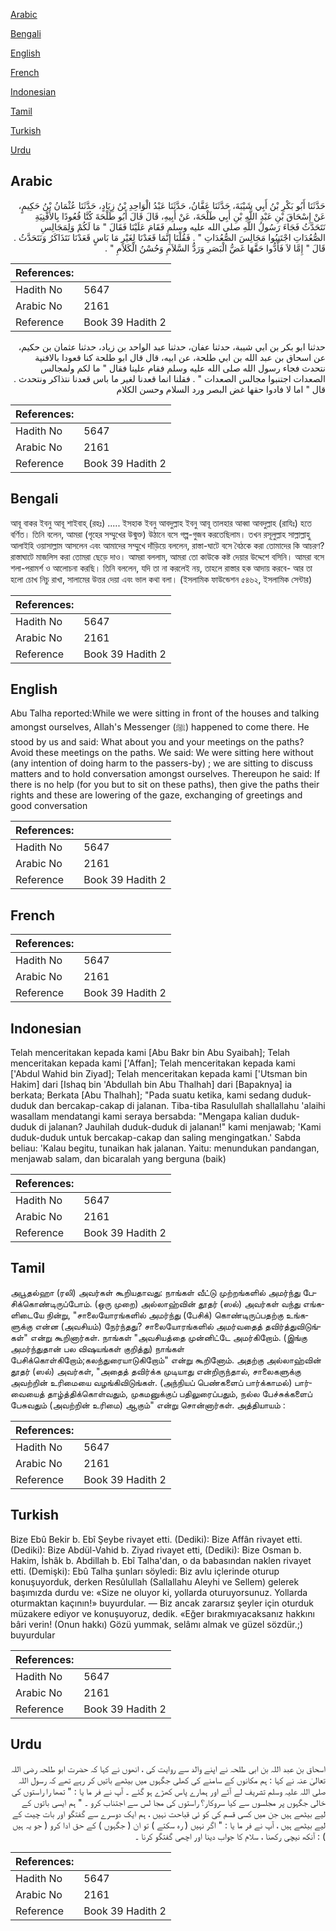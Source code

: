 [Arabic](#arabic)

[Bengali](#bengali)

[English](#english)

[French](#french)

[Indonesian](#indonesian)

[Tamil](#tamil)

[Turkish](#turkish)

[Urdu](#urdu)

## Arabic


<div dir="rtl" lang="ar" style={{fontSize:'larger',backgroundColor:'#f8f9fa',padding:20}}>
حَدَّثَنَا أَبُو بَكْرِ بْنُ أَبِي شَيْبَةَ، حَدَّثَنَا عَفَّانُ، حَدَّثَنَا عَبْدُ الْوَاحِدِ بْنُ زِيَادٍ، حَدَّثَنَا عُثْمَانُ بْنُ حَكِيمٍ، عَنْ إِسْحَاقَ بْنِ عَبْدِ اللَّهِ بْنِ أَبِي طَلْحَةَ، عَنْ أَبِيهِ، قَالَ قَالَ أَبُو طَلْحَةَ كُنَّا قُعُودًا بِالأَفْنِيَةِ نَتَحَدَّثُ فَجَاءَ رَسُولُ اللَّهِ صلى الله عليه وسلم فَقَامَ عَلَيْنَا فَقَالَ ‏"‏ مَا لَكُمْ وَلِمَجَالِسِ الصُّعُدَاتِ اجْتَنِبُوا مَجَالِسَ الصُّعُدَاتِ ‏"‏ ‏.‏ فَقُلْنَا إِنَّمَا قَعَدْنَا لِغَيْرِ مَا بَاسٍ قَعَدْنَا نَتَذَاكَرُ وَنَتَحَدَّثُ ‏.‏ قَالَ ‏"‏ إِمَّا لاَ فَأَدُّوا حَقَّهَا غَضُّ الْبَصَرِ وَرَدُّ السَّلاَمِ وَحُسْنُ الْكَلاَمِ ‏"‏ ‏.‏
</div>
<div style={{backgroundColor:'#f8f9fa',padding:20, marginBottom: 10}}><table> <thead> <tr> <th>References:</th> <th></th> </tr> </thead> <tbody><tr><td>Hadith No</td><td>5647</td></tr><tr><td>Arabic No</td><td>2161</td></tr><tr><td>Reference</td><td>Book 39 Hadith 2</td></tr></tbody></table></div>


<div dir="rtl" lang="ar" style={{fontSize:'larger',backgroundColor:'#f8f9fa',padding:20}}>
حدثنا ابو بكر بن ابي شيبة، حدثنا عفان، حدثنا عبد الواحد بن زياد، حدثنا عثمان بن حكيم، عن اسحاق بن عبد الله بن ابي طلحة، عن ابيه، قال قال ابو طلحة كنا قعودا بالافنية نتحدث فجاء رسول الله صلى الله عليه وسلم فقام علينا فقال " ما لكم ولمجالس الصعدات اجتنبوا مجالس الصعدات " . فقلنا انما قعدنا لغير ما باس قعدنا نتذاكر ونتحدث . قال " اما لا فادوا حقها غض البصر ورد السلام وحسن الكلام
</div>
<div style={{backgroundColor:'#f8f9fa',padding:20, marginBottom: 10}}><table> <thead> <tr> <th>References:</th> <th></th> </tr> </thead> <tbody><tr><td>Hadith No</td><td>5647</td></tr><tr><td>Arabic No</td><td>2161</td></tr><tr><td>Reference</td><td>Book 39 Hadith 2</td></tr></tbody></table></div>

## Bengali


<div dir="ltr" lang="bn" style={{fontSize:'larger',backgroundColor:'#f8f9fa',padding:20}}>
আবূ বাকর ইবনু আবূ শাইবাহ্ (রহঃ) ..... ইসহাক ইবনু আবদুল্লাহ ইবনু আবূ তালহার আব্বা আবদুল্লাহ (রাযিঃ) হতে বর্ণিত। তিনি বলেন, আমরা (গৃহের সম্মুখের উন্মুক্ত) উঠানে বসে গল্প-গুজব করতেছিলাম। তখন রসূলুল্লাহ সাল্লাল্লাহু আলাইহি ওয়াসাল্লাম আসলেন এবং আমাদের সম্মুখে দাঁড়িয়ে বললেন, রাস্তা-ঘাটে বসে বৈঠকে করা তোমাদের কি আচরণ? রাস্তাঘাটে মাজলিস করা তোমরা ছেড়ে দাও। আমরা বললাম, আমরা তো কাউকে কষ্ট দেয়ার উদ্দেশে বসিনি। আমরা বসে শলা-পরামর্শ ও আলোচনা করছি। তিনি বললেন, যদি তা না করলেই নয়, তাহলে রাস্তার হক আদায় করবে- আর তা হলো চোখ নিচু রাখা, সালামের উত্তর দেয়া এবং ভাল কথা বলা। (ইসলামিক ফাউন্ডেশন ৫৪৬২, ইসলামিক সেন্টার)
</div>
<div style={{backgroundColor:'#f8f9fa',padding:20, marginBottom: 10}}><table> <thead> <tr> <th>References:</th> <th></th> </tr> </thead> <tbody><tr><td>Hadith No</td><td>5647</td></tr><tr><td>Arabic No</td><td>2161</td></tr><tr><td>Reference</td><td>Book 39 Hadith 2</td></tr></tbody></table></div>

## English


<div dir="ltr" lang="en" style={{fontSize:'larger',backgroundColor:'#f8f9fa',padding:20}}>
Abu Talha reported:While we were sitting in front of the houses and talking amongst ourselves, Allah's Messenger (ﷺ) happened to come there. He stood by us and said: What about you and your meetings on the paths? Avoid these meetings on the paths. We said: We were sitting here without (any intention of doing harm to the passers-by) ; we are sitting to discuss matters and to hold conversation amongst ourselves. Thereupon he said: If there is no help (for you but to sit on these paths), then give the paths their rights and these are lowering of the gaze, exchanging of greetings and good conversation
</div>
<div style={{backgroundColor:'#f8f9fa',padding:20, marginBottom: 10}}><table> <thead> <tr> <th>References:</th> <th></th> </tr> </thead> <tbody><tr><td>Hadith No</td><td>5647</td></tr><tr><td>Arabic No</td><td>2161</td></tr><tr><td>Reference</td><td>Book 39 Hadith 2</td></tr></tbody></table></div>

## French


<div dir="ltr" lang="fr" style={{fontSize:'larger',backgroundColor:'#f8f9fa',padding:20}}>

</div>
<div style={{backgroundColor:'#f8f9fa',padding:20, marginBottom: 10}}><table> <thead> <tr> <th>References:</th> <th></th> </tr> </thead> <tbody><tr><td>Hadith No</td><td>5647</td></tr><tr><td>Arabic No</td><td>2161</td></tr><tr><td>Reference</td><td>Book 39 Hadith 2</td></tr></tbody></table></div>

## Indonesian


<div dir="ltr" lang="id" style={{fontSize:'larger',backgroundColor:'#f8f9fa',padding:20}}>
Telah menceritakan kepada kami [Abu Bakr bin Abu Syaibah]; Telah menceritakan kepada kami ['Affan]; Telah menceritakan kepada kami ['Abdul Wahid bin Ziyad]; Telah menceritakan kepada kami ['Utsman bin Hakim] dari [Ishaq bin 'Abdullah bin Abu Thalhah] dari [Bapaknya] ia berkata; Berkata [Abu Thalhah]; "Pada suatu ketika, kami sedang duduk-duduk dan bercakap-cakap di jalanan. Tiba-tiba Rasulullah shallallahu 'alaihi wasallam mendatangi kami seraya bersabda: "Mengapa kalian duduk-duduk di jalanan? Jauhilah duduk-duduk di jalanan!" kami menjawab; 'Kami duduk-duduk untuk bercakap-cakap dan saling mengingatkan.' Sabda beliau: 'Kalau begitu, tunaikan hak jalanan. Yaitu: menundukan pandangan, menjawab salam, dan bicaralah yang berguna (baik)
</div>
<div style={{backgroundColor:'#f8f9fa',padding:20, marginBottom: 10}}><table> <thead> <tr> <th>References:</th> <th></th> </tr> </thead> <tbody><tr><td>Hadith No</td><td>5647</td></tr><tr><td>Arabic No</td><td>2161</td></tr><tr><td>Reference</td><td>Book 39 Hadith 2</td></tr></tbody></table></div>

## Tamil


<div dir="ltr" lang="ta" style={{fontSize:'larger',backgroundColor:'#f8f9fa',padding:20}}>
அபூதல்ஹா (ரலி) அவர்கள் கூறியதாவது: நாங்கள் வீட்டு முற்றங்களில் அமர்ந்து பேசிக்கொண்டிருப்போம். (ஒரு முறை) அல்லாஹ்வின் தூதர் (ஸல்) அவர்கள் வந்து எங்களிடையே நின்று, "சாலையோரங்களில் அமர்ந்து (பேசிக்) கொண்டிருப்பதற்கு உங்களுக்கு என்ன (அவசியம்) நேர்ந்தது? சாலையோரங்களில் அமர்வதைத் தவிர்த்துவிடுங்கள்" என்று கூறினார்கள். நாங்கள் "அவசியத்தை முன்னிட்டே அமர்கிறோம். (இங்கு அமர்ந்துதான் பல விஷயங்கள் குறித்து) நாங்கள் பேசிக்கொள்கிறோம்;கலந்துரையாடுகிறோம்" என்று கூறினோம். அதற்கு அல்லாஹ்வின் தூதர் (ஸல்) அவர்கள், "அதைத் தவிர்க்க முடியாது என்றிருந்தால், சாலைகளுக்கு அவற்றின் உரிமையை வழங்கிவிடுங்கள். (அந்நியப் பெண்களைப் பார்க்காமல்) பார்வையைத் தாழ்த்திக்கொள்வதும், முகமனுக்குப் பதிலுரைப்பதும், நல்ல பேச்சுக்களைப் பேசுவதும் (அவற்றின் உரிமை) ஆகும்" என்று சொன்னார்கள். அத்தியாயம் :
</div>
<div style={{backgroundColor:'#f8f9fa',padding:20, marginBottom: 10}}><table> <thead> <tr> <th>References:</th> <th></th> </tr> </thead> <tbody><tr><td>Hadith No</td><td>5647</td></tr><tr><td>Arabic No</td><td>2161</td></tr><tr><td>Reference</td><td>Book 39 Hadith 2</td></tr></tbody></table></div>

## Turkish


<div dir="ltr" lang="tr" style={{fontSize:'larger',backgroundColor:'#f8f9fa',padding:20}}>
Bize Ebû Bekir b. Ebî Şeybe rivayet etti. (Dediki): Bize Affân rivayet etti. (Dediki): Bize Abdül-Vahid b. Ziyad rivayet etti, (Dediki): Bize Osman b. Hakim, İshâk b. Abdillah b. Ebî Talha'dan, o da babasından naklen rivayet etti. (Demişki): Ebû Talha şunları söyledi: Biz avlu içlerinde oturup konuşuyorduk, derken Resûlullah (Sallallahu Aleyhi ve Sellem) gelerek başımızda durdu ve: «Size ne oluyor ki, yollarda oturuyorsunuz. Yollarda oturmaktan kaçının!» buyurdular. — Biz ancak zararsız şeyler için oturduk müzakere ediyor ve konuşuyoruz, dedik. «Eğer bırakmıyacaksanız hakkını bâri verin! (Onun hakkı) Gözü yummak, selâmı almak ve güzel sözdür.;) buyurdular
</div>
<div style={{backgroundColor:'#f8f9fa',padding:20, marginBottom: 10}}><table> <thead> <tr> <th>References:</th> <th></th> </tr> </thead> <tbody><tr><td>Hadith No</td><td>5647</td></tr><tr><td>Arabic No</td><td>2161</td></tr><tr><td>Reference</td><td>Book 39 Hadith 2</td></tr></tbody></table></div>

## Urdu


<div dir="rtl" lang="ur" style={{fontSize:'larger',backgroundColor:'#f8f9fa',padding:20}}>
اسحاق بن عبد اللہ بن ابی طلحہ نے اپنے والد سے روایت کی ، انھوں نے کہا کہ حضرت ابو طلحہ رضی اللہ تعالیٰ عنہ نے کہا : ہم مکانوں کے سامنے کی کھلی جگہوں میں بیٹھے باتیں کر رہے تھے کہ رسول اللہ صلی اللہ علیہ وسلم تشریف لے آئے اور ہمارے پاس کھڑے ہو گئے ۔ آپ نے فر ما یا : " تمھا را راستوں کی خالی جگہوں پر مجلسوں سے کیا سروکار؟ راستوں کی مجا لس سے اجتناب کرو ۔ " ہم ایسی باتوں کے لیے بیٹھے ہیں جن میں کسی قسم کی کو ئی قباحت نہیں ، ہم ایک دوسرے سے گفتگو اور بات چیت کے لیے بیٹھے ہیں ، آپ نے فر ما یا : " اگر نہیں ( رہ سکتے ) تو ان ( جگہوں ) کے حق ادا کرو ( جو یہ ہیں ) : آنکھ نیچی رکھنا ، سلام کا جواب دینا اور اچھی گفتگو کرنا ۔
</div>
<div style={{backgroundColor:'#f8f9fa',padding:20, marginBottom: 10}}><table> <thead> <tr> <th>References:</th> <th></th> </tr> </thead> <tbody><tr><td>Hadith No</td><td>5647</td></tr><tr><td>Arabic No</td><td>2161</td></tr><tr><td>Reference</td><td>Book 39 Hadith 2</td></tr></tbody></table></div>